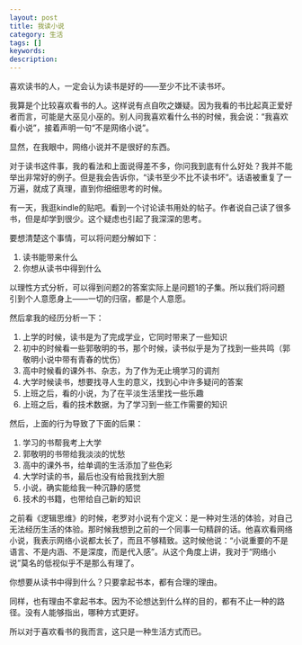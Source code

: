 ```yaml
---
layout: post                                   
title: 我读小说
category: 生活                            
tags: []
keywords: 
description: 
---
```


喜欢读书的人，一定会认为读书是好的——至少不比不读书坏。

我算是个比较喜欢看书的人。这样说有点自吹之嫌疑。因为我看的书比起真正爱好者而言，可能是大巫见小巫的。别人问我喜欢看什么书的时候，我会说：“我喜欢看小说”，接着声明一句“不是网络小说”。

显然，在我眼中，网络小说并不是很好的东西。

对于读书这件事，我的看法和上面说得差不多，你问我到底有什么好处？我并不能举出非常好的例子。但是我会告诉你，“读书至少不比不读书坏”。话语被重复了一万遍，就成了真理，直到你细细思考的时候。

有一天，我逛kindle的贴吧。看到一个讨论读书用处的帖子。作者说自己读了很多书，但是却学到很少。这个疑虑也引起了我深深的思考。

要想清楚这个事情，可以将问题分解如下：

1. 读书能带来什么
2. 你想从读书中得到什么

以理性方式分析，可以得到问题2的答案实际上是问题1的子集。所以我们将问题引到个人意愿身上——一切的归宿，都是个人意愿。

然后拿我的经历分析一下：

1. 上学的时候，读书是为了完成学业，它同时带来了一些知识
2. 初中的时候看一些郭敬明的书，那个时候，读书似乎是为了找到一些共鸣（郭敬明小说中带有青春的忧伤）
3. 高中时候看的课外书、杂志，为了作为无止境学习的调剂
4. 大学时候读书，想要找寻人生的意义，找到心中许多疑问的答案
5. 上班之后，看的小说，为了在平淡生活里找一些乐趣
6. 上班之后，看的技术数据，为了学习到一些工作需要的知识

然后，上面的行为导致了下面的后果：

1. 学习的书帮我考上大学
2. 郭敬明的书带给我淡淡的忧愁
3. 高中的课外书，给单调的生活添加了些色彩
4. 大学时读的书，最后也没有给我找到大胆
5. 小说，确实能给我一种沉静的感觉
6. 技术的书籍，也带给自己新的知识

之前看《逻辑思维》的时候，老罗对小说有个定义：是一种对生活的体验，对自己无法经历生活的体验。那时候我想到之前的一个同事一句精辟的话。他喜欢看网络小说，我表示网络小说都太长了，而且不够精致。这时候他说：“小说重要的不是语言、不是内涵、不是深度，而是代入感”。从这个角度上讲，我对于“网络小说”莫名的低视似乎不是那么有理了。

你想要从读书中得到什么？只要拿起书本，都有合理的理由。

同样，也有理由不拿起书本。因为不论想达到什么样的目的，都有不止一种的路径。没有人能够指出，哪种方式更好。

所以对于喜欢看书的我而言，这只是一种生活方式而已。